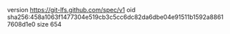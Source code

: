 version https://git-lfs.github.com/spec/v1
oid sha256:458a1063f1477304e519cb3c5cc6dc82da6dbe04e91511b1592a88617608d1e0
size 654
